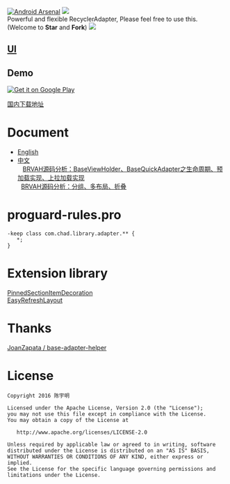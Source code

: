 [![Android Arsenal](https://img.shields.io/badge/Android%20Arsenal-BaseRecyclerViewAdapterHelper-green.svg?style=true)](https://android-arsenal.com/details/1/3644)
[![](https://jitpack.io/v/CymChad/BaseRecyclerViewAdapterHelper.svg)](https://jitpack.io/#CymChad/BaseRecyclerViewAdapterHelper)  
Powerful and flexible RecyclerAdapter,
Please feel free to use this. (Welcome to **Star** and **Fork**)
![](https://cloud.githubusercontent.com/assets/7698209/21709381/923fdd64-d41b-11e6-8298-9bd1e427d636.png)
## [UI](https://github.com/CymChad/BaseRecyclerViewAdapterHelper/issues/694)
## Demo

[![Get it on Google Play](https://developer.android.com/images/brand/en_generic_rgb_wo_60.png)](https://play.google.com/store/apps/details?id=com.chad.baserecyclerviewadapterhelper)

[国内下载地址](https://fir.im/s91g)  
# Document
- [English](https://github.com/CymChad/BaseRecyclerViewAdapterHelper/wiki)
- [中文](https://github.com/CymChad/BaseRecyclerViewAdapterHelper/wiki/%E9%A6%96%E9%A1%B5)  
    [BRVAH源码分析：BaseViewHolder、BaseQuickAdapter之生命周期、预加载实现、上拉加载实现](http://url.cn/45xnhTW)  
    [BRVAH源码分析：分组、多布局、折叠](http://url.cn/46Va4jy)  

# proguard-rules.pro
```
-keep class com.chad.library.adapter.** {
   *;
}
```

# Extension library
[PinnedSectionItemDecoration](https://github.com/oubowu/PinnedSectionItemDecoration)  
[EasyRefreshLayout](https://github.com/anzaizai/EasyRefreshLayout)

# Thanks
[JoanZapata / base-adapter-helper](https://github.com/JoanZapata/base-adapter-helper)

# License
```
Copyright 2016 陈宇明

Licensed under the Apache License, Version 2.0 (the "License");
you may not use this file except in compliance with the License.
You may obtain a copy of the License at

   http://www.apache.org/licenses/LICENSE-2.0

Unless required by applicable law or agreed to in writing, software
distributed under the License is distributed on an "AS IS" BASIS,
WITHOUT WARRANTIES OR CONDITIONS OF ANY KIND, either express or implied.
See the License for the specific language governing permissions and
limitations under the License.
```
